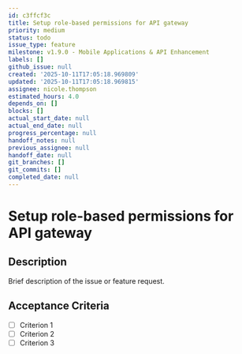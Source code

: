 ```yaml
---
id: c3ffcf3c
title: Setup role-based permissions for API gateway
priority: medium
status: todo
issue_type: feature
milestone: v1.9.0 - Mobile Applications & API Enhancement
labels: []
github_issue: null
created: '2025-10-11T17:05:18.969809'
updated: '2025-10-11T17:05:18.969815'
assignee: nicole.thompson
estimated_hours: 4.0
depends_on: []
blocks: []
actual_start_date: null
actual_end_date: null
progress_percentage: null
handoff_notes: null
previous_assignee: null
handoff_date: null
git_branches: []
git_commits: []
completed_date: null
---
```


# Setup role-based permissions for API gateway

## Description

Brief description of the issue or feature request.

## Acceptance Criteria

- [ ] Criterion 1
- [ ] Criterion 2
- [ ] Criterion 3